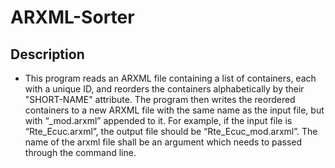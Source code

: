 # ARXML-Sorter

## Description
* This program reads an ARXML file containing a list of containers, each with a unique ID, and reorders the containers alphabetically by their "SHORT-NAME" attribute.
The program then writes the reordered containers to a new ARXML file with the same name as the input file, but with “_mod.arxml” appended to it. For example, if the input file is “Rte_Ecuc.arxml”, the output file should be “Rte_Ecuc_mod.arxml”.
The name of the arxml file shall be an argument which needs to passed through the command line.

